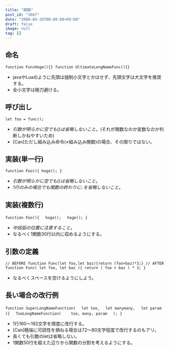 ```yaml
---
title: "関数"
post_id: "3667"
date: "2008-04-26T00:00:08+09:00"
draft: false
image: null
tag: []
---
```



## 命名

`function FuncHoge(){}
function UltimateLongNameFunc(){}`



  * javaやLuaのように先頭は強制小文字とかはせず、先頭文字は大文字を推奨する。
  * 全小文字は極力避ける。
## 呼び出し

`let foo = func();`



  * _引数が明らかに空でも()は省略しないこと_。(それが関数なのか変数なのか判断しかねやすいため)
  * [Can]ただし組み込み命令(≠組み込み関数)の場合、その限りではない。
## 実装(単一行)

`function Foo(){ hoge(); }`



  * _引数が明らかに空でも()は省略しないこと_。
  * _1行のみの場合でも関数の終わりに`;`を省略しないこと_。
## 実装(複数行)

`function Foo(){
　hoge();
　hoge();
}`



  * _中括弧の位置に注意すること_。
  * なるべく1関数30行以内に収めるようにする。
## 引数の定義

`// BEFORE
function Func(let foo,let baz){return (foo+baz)*3;}
// AFTER
function Func( let foo, let baz ){ return ( foo + baz ) * 3; }`



  * なるべくスペースを空けるようにしよう。
## 長い場合の改行例

`function SuperLongNameFunction(
　let too,
　let manymany,
　let param
){
　TooLongNameFunction(
　　too, many, param
　);
}`



  * 1行160～192文字を限度に改行する。
  * [Can]極端に可読性を損ねる場合は72～80文字程度で改行するのもアリ。
  * 長くても引数のletは省略しない。
  * 1関数50行を超えた辺りから関数の分割を考えるようにする。
